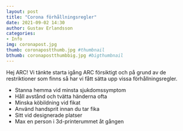 ```yaml
---
layout: post
title: "Corona förhållningsregler"
date: 2021-09-02 14:30
author: Gustav Erlandsson
categories: 
- Info
img: coronapost.jpg
thumb: coronapostthumb.jpg #thumbnail
bthumb: coronapostthumbbig.jpg #bigthumbnail
---
```

Hej ARC! Vi tänkte starta igång ARC försiktigt och på grund av de restriktioner som finns så har vi fått sätta upp vissa förhållningsregler. 
<!--more-->
<ul>
    <li>Stanna hemma vid minsta sjukdomssymptom</li>
    <li>Håll avstånd och tvätta händerna ofta</li>
    <li>Minska köbildning vid fikat</li>
    <li>Använd handsprit innan du tar fika</li>
    <li>Sitt vid designerade platser</li>
    <li>Max en person i 3d-printerummet åt gången</li>
</ul>
